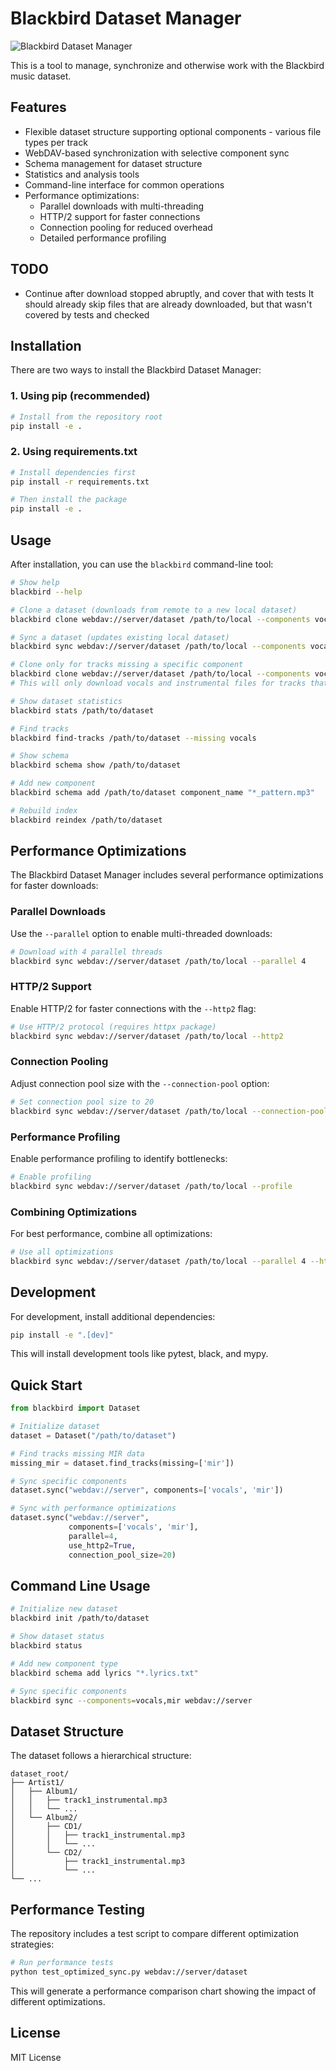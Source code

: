 # Blackbird Dataset Manager

![Blackbird Dataset Manager](https://github.com/Kiberchaika/The_Blackbird_Dataset/blob/0b2b11f6de602f97d1b4f65fdb1164d7cd5e37b0/blackbird.jpg)


This is a tool to manage, synchronize and otherwise work with the Blackbird music dataset.

## Features

- Flexible dataset structure supporting optional components - various file types per track
- WebDAV-based synchronization with selective component sync
- Schema management for dataset structure
- Statistics and analysis tools
- Command-line interface for common operations
- Performance optimizations:
  - Parallel downloads with multi-threading
  - HTTP/2 support for faster connections
  - Connection pooling for reduced overhead
  - Detailed performance profiling

## TODO

- Continue after download stopped abruptly, and cover that with tests
It should already skip files that are already downloaded, but that wasn't covered by tests and checked

## Installation

There are two ways to install the Blackbird Dataset Manager:

### 1. Using pip (recommended)

```bash
# Install from the repository root
pip install -e .
```

### 2. Using requirements.txt

```bash
# Install dependencies first
pip install -r requirements.txt

# Then install the package
pip install -e .
```

## Usage

After installation, you can use the `blackbird` command-line tool:

```bash
# Show help
blackbird --help

# Clone a dataset (downloads from remote to a new local dataset)
blackbird clone webdav://server/dataset /path/to/local --components vocals,instrumental --parallel 4

# Sync a dataset (updates existing local dataset)
blackbird sync webdav://server/dataset /path/to/local --components vocals,instrumental --parallel 4

# Clone only for tracks missing a specific component
blackbird clone webdav://server/dataset /path/to/local --components vocals,instrumental --missing mir
# This will only download vocals and instrumental files for tracks that don't have mir files

# Show dataset statistics
blackbird stats /path/to/dataset

# Find tracks
blackbird find-tracks /path/to/dataset --missing vocals

# Show schema
blackbird schema show /path/to/dataset

# Add new component
blackbird schema add /path/to/dataset component_name "*_pattern.mp3"

# Rebuild index
blackbird reindex /path/to/dataset
```

## Performance Optimizations

The Blackbird Dataset Manager includes several performance optimizations for faster downloads:

### Parallel Downloads

Use the `--parallel` option to enable multi-threaded downloads:

```bash
# Download with 4 parallel threads
blackbird sync webdav://server/dataset /path/to/local --parallel 4
```

### HTTP/2 Support

Enable HTTP/2 for faster connections with the `--http2` flag:

```bash
# Use HTTP/2 protocol (requires httpx package)
blackbird sync webdav://server/dataset /path/to/local --http2
```

### Connection Pooling

Adjust connection pool size with the `--connection-pool` option:

```bash
# Set connection pool size to 20
blackbird sync webdav://server/dataset /path/to/local --connection-pool 20
```

### Performance Profiling

Enable performance profiling to identify bottlenecks:

```bash
# Enable profiling
blackbird sync webdav://server/dataset /path/to/local --profile
```

### Combining Optimizations

For best performance, combine all optimizations:

```bash
# Use all optimizations
blackbird sync webdav://server/dataset /path/to/local --parallel 4 --http2 --connection-pool 20 --profile
```

## Development

For development, install additional dependencies:

```bash
pip install -e ".[dev]"
```

This will install development tools like pytest, black, and mypy.

## Quick Start

```python
from blackbird import Dataset

# Initialize dataset
dataset = Dataset("/path/to/dataset")

# Find tracks missing MIR data
missing_mir = dataset.find_tracks(missing=['mir'])

# Sync specific components
dataset.sync("webdav://server", components=['vocals', 'mir'])

# Sync with performance optimizations
dataset.sync("webdav://server", 
             components=['vocals', 'mir'],
             parallel=4,
             use_http2=True,
             connection_pool_size=20)
```

## Command Line Usage

```bash
# Initialize new dataset
blackbird init /path/to/dataset

# Show dataset status
blackbird status

# Add new component type
blackbird schema add lyrics "*.lyrics.txt"

# Sync specific components
blackbird sync --components=vocals,mir webdav://server
```

## Dataset Structure

The dataset follows a hierarchical structure:
```
dataset_root/
├── Artist1/
│   ├── Album1/
│   │   ├── track1_instrumental.mp3
│   │   └── ...
│   └── Album2/
│       ├── CD1/
│       │   ├── track1_instrumental.mp3
│       │   └── ...
│       └── CD2/
│           ├── track1_instrumental.mp3
│           └── ...
└── ...
```

## Performance Testing

The repository includes a test script to compare different optimization strategies:

```bash
# Run performance tests
python test_optimized_sync.py webdav://server/dataset
```

This will generate a performance comparison chart showing the impact of different optimizations.

## License

MIT License